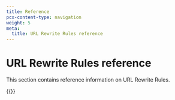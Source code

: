 ```yaml
---
title: Reference
pcx-content-type: navigation
weight: 5
meta:
  title: URL Rewrite Rules reference
---
```


# URL Rewrite Rules reference

This section contains reference information on URL Rewrite Rules.

{{<directory-listing>}}
